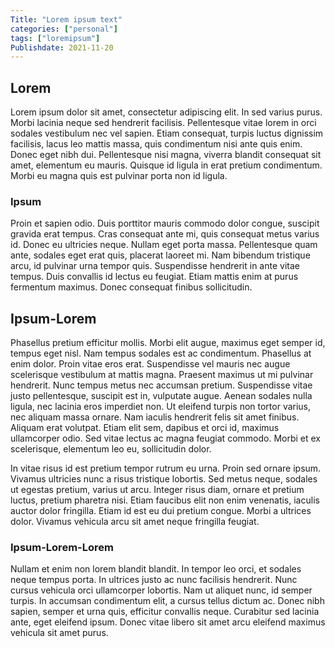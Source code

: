 ```yaml
---
Title: "Lorem ipsum text"
categories: ["personal"]
tags: ["loremipsum"]
Publishdate: 2021-11-20
---
```

## Lorem

Lorem ipsum dolor sit amet, consectetur adipiscing elit. In sed varius purus. Morbi lacinia neque sed hendrerit facilisis. Pellentesque vitae lorem in orci sodales vestibulum nec vel sapien. Etiam consequat, turpis luctus dignissim facilisis, lacus leo mattis massa, quis condimentum nisi ante quis enim. Donec eget nibh dui. Pellentesque nisi magna, viverra blandit consequat sit amet, elementum eu mauris. Quisque id ligula in erat pretium condimentum. Morbi eu magna quis est pulvinar porta non id ligula.

### Ipsum

Proin et sapien odio. Duis porttitor mauris commodo dolor congue, suscipit gravida erat tempus. Cras consequat ante mi, quis consequat metus varius id. Donec eu ultricies neque. Nullam eget porta massa. Pellentesque quam ante, sodales eget erat quis, placerat laoreet mi. Nam bibendum tristique arcu, id pulvinar urna tempor quis. Suspendisse hendrerit in ante vitae tempus. Duis convallis id lectus eu feugiat. Etiam mattis enim at purus fermentum maximus. Donec consequat finibus sollicitudin.

## Ipsum-Lorem

Phasellus pretium efficitur mollis. Morbi elit augue, maximus eget semper id, tempus eget nisl. Nam tempus sodales est ac condimentum. Phasellus at enim dolor. Proin vitae eros erat. Suspendisse vel mauris nec augue scelerisque vestibulum at mattis magna. Praesent maximus ut mi pulvinar hendrerit. Nunc tempus metus nec accumsan pretium. Suspendisse vitae justo pellentesque, suscipit est in, vulputate augue. Aenean sodales nulla ligula, nec lacinia eros imperdiet non. Ut eleifend turpis non tortor varius, nec aliquam massa ornare. Nam iaculis hendrerit felis sit amet finibus. Aliquam erat volutpat. Etiam elit sem, dapibus et orci id, maximus ullamcorper odio. Sed vitae lectus ac magna feugiat commodo. Morbi et ex scelerisque, elementum leo eu, sollicitudin dolor.

In vitae risus id est pretium tempor rutrum eu urna. Proin sed ornare ipsum. Vivamus ultricies nunc a risus tristique lobortis. Sed metus neque, sodales ut egestas pretium, varius ut arcu. Integer risus diam, ornare et pretium luctus, pretium pharetra nisi. Etiam faucibus elit non enim venenatis, iaculis auctor dolor fringilla. Etiam id est eu dui pretium congue. Morbi a ultrices dolor. Vivamus vehicula arcu sit amet neque fringilla feugiat.

### Ipsum-Lorem-Lorem

Nullam et enim non lorem blandit blandit. In tempor leo orci, et sodales neque tempus porta. In ultrices justo ac nunc facilisis hendrerit. Nunc cursus vehicula orci ullamcorper lobortis. Nam ut aliquet nunc, id semper turpis. In accumsan condimentum elit, a cursus tellus dictum ac. Donec nibh sapien, semper et urna quis, efficitur convallis neque. Curabitur sed lacinia ante, eget eleifend ipsum. Donec vitae libero sit amet arcu eleifend maximus vehicula sit amet purus. 